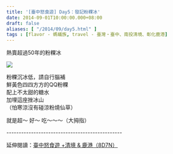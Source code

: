 ```yaml
---
title: '[臺中怒食遊] Day5：發記粉粿冰'
date: 2014-09-01T10:00:00.000+08:00
draft: false
aliases: [ "/2014/09/day5.html" ]
tags : [flavor - 螞蟻族, travel - 臺灣・臺中、南投清境、彰化鹿港]
---
```


熱賣超過50年的粉粿冰  

![](/images/taichung5u.jpg)

粉粿沉冰低，請自行腦補  
鮮黃色四四方方的QQ粉粿  
配上不太甜的糖水  
加埋這座挫冰山  
（怕寒涼沒有碰涼粉燒仙草）  
  
就是超～ 好～ 吃～～～（大拇指）  
  
\-----------------------------------------------  
  
延伸閱讀：[臺中怒食遊 +清境 & 鹿港（8D7N）](https://hidie.net/taichung8d7n/)
